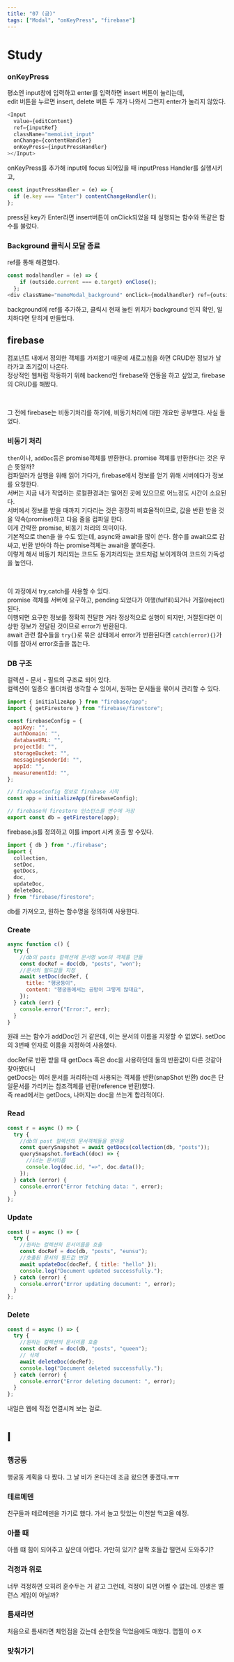 ```yaml
---
title: "07 (금)"
tags: ["Modal", "onKeyPress", "firebase"]
---
```


# Study

### onKeyPress

평소엔 input창에 입력하고 enter를 입력하면 insert 버튼이 눌리는데,  
edit 버튼을 누르면 insert, delete 버튼 두 개가 나와서 그런지 enter가 눌리지 않았다.

```js
<Input
  value={editContent}
  ref={inputRef}
  className="memoList_input"
  onChange={contentHandler}
  onKeyPress={inputPressHandler}
></Input>
```

onKeyPress를 추가해 input에 focus 되어있을 때 inputPress Handler를 실행시키고,

```js
const inputPressHandler = (e) => {
  if (e.key === "Enter") contentChangeHandler();
};
```

press된 key가 Enter라면 insert버튼이 onClick되었을 때 실행되는 함수와 똑같은 함수를 불렀다.

### Background 클릭시 모달 종료

ref를 통해 해결했다.

```js
const modalhandler = (e) => {
    if (outside.current === e.target) onClose();
  };
<div className="memoModal_background" onClick={modalhandler} ref={outside}>
```

background에 ref를 추가하고, 클릭시 현재 눌린 위치가 background 인지 확인, 일치하다면 닫히게 만들었다.

## firebase

컴포넌트 내에서 정의한 객체를 가져왔기 때문에 새로고침을 하면 CRUD한 정보가 날라가고 초기값이 나온다.  
정상적인 웹처럼 작동하기 위해 backend인 firebase와 연동을 하고 싶었고, firebase의 CRUD를 해봤다.

<br/>

그 전에 firebase는 비동기처리를 하기에, 비동기처리에 대한 개요만 공부했다. 사실 들었다.

### 비동기 처리

`then`이나, `addDoc`등은 promise객체를 반환한다. promise 객체를 반환한다는 것은 무슨 뜻일까?  
컴파일러가 실행을 위해 읽어 가다가, firebase에서 정보를 얻기 위해 서버에다가 정보를 요청한다.  
서버는 지금 내가 작업하는 로컬환경과는 떨어진 곳에 있으므로 어느정도 시간이 소요된다.  
서버에서 정보를 받을 때까지 기다리는 것은 굉장히 비효율적이므로, 값을 반환 받을 것을 약속(promise)하고 다음 줄을 컴파일 한다.  
이게 간략한 promise, 비동기 처리의 의미이다.  
기본적으로 then을 쓸 수도 있는데, async와 await을 많이 쓴다. 함수를 await으로 감싸고, 반환 받아야 하는 promise객체는 await을 붙여준다.  
이렇게 해서 비동기 처리되는 코드도 동기처리되는 코드처럼 보이게하여 코드의 가독성을 높인다.

<br/>

이 과정에서 try,catch를 사용할 수 있다.  
promise 객체를 서버에 요구하고, pending 되었다가 이행(fulfill)되거나 거절(reject)된다.  
이행되면 요구한 정보를 정확히 전달한 거라 정상적으로 실행이 되지만, 거절된다면 이상한 정보가 전달된 것이므로 error가 반환된다.  
await 관련 함수들을 `try{}`로 묶은 상태에서 error가 반환된다면 `catch(error){}`가 이를 잡아서 error호출을 돕는다.

### DB 구조

컬렉션 - 문서 - 필드의 구조로 되어 있다.  
컬렉션이 일종으 폴더처럼 생각할 수 있어서, 원하는 문서들을 묶어서 관리할 수 있다.

```js
import { initializeApp } from "firebase/app";
import { getFirestore } from "firebase/firestore";

const firebaseConfig = {
  apiKey: "",
  authDomain: "",
  databaseURL: "",
  projectId: "",
  storageBucket: "",
  messagingSenderId: "",
  appId: "",
  measurementId: "",
};

// firebaseConfig 정보로 firebase 시작
const app = initializeApp(firebaseConfig);

// firebase의 firestore 인스턴스를 변수에 저장
export const db = getFirestore(app);
```

firebase.js를 정의하고 이를 import 시켜 호출 할 수있다.

```js
import { db } from "./firebase";
import {
  collection,
  setDoc,
  getDocs,
  doc,
  updateDoc,
  deleteDoc,
} from "firebase/firestore";
```

db를 가져오고, 원하는 함수명을 정의하여 사용한다.

### Create

```js
async function c() {
  try {
    //db의 posts 컬렉션에 문서명 won의 객체를 만듦
    const docRef = doc(db, "posts", "won");
    //문서의 필드값들 지정
    await setDoc(docRef, {
      title: "행궁둥이",
      content: "행궁동에서는 공방이 그렇게 많대요",
    });
  } catch (err) {
    console.error("Error:", err);
  }
}
```

원래 쓰는 함수가 addDoc인 거 같은데, 이는 문서의 이름을 지정할 수 없었다. setDoc의 3번째 인자로 이름을 지정하여 사용했다.

docRef로 반환 받을 때 getDocs 혹은 doc을 사용하던데 둘의 반환값이 다른 것같아 찾아봤더니  
getDocs는 여러 문서를 처리하는데 사용되는 객체를 반환(snapShot 반환)
doc은 단일문서를 가리키는 참조객체를 반환(reference 반환)했다.  
즉 read에서는 getDocs, 나머지는 doc을 쓰는게 합리적이다.

### Read

```js
const r = async () => {
  try {
    //db의 post 컬렉션의 문서객체들을 받아옴
    const querySnapshot = await getDocs(collection(db, "posts"));
    querySnapshot.forEach((doc) => {
      //id는 문서이름
      console.log(doc.id, "=>", doc.data());
    });
  } catch (error) {
    console.error("Error fetching data: ", error);
  }
};
```

### Update

```js
const U = async () => {
  try {
    //원하는 컬렉션의 문서이름을 호출
    const docRef = doc(db, "posts", "eunsu");
    //호출된 문서의 필드값 변경
    await updateDoc(docRef, { title: "hello" });
    console.log("Document updated successfully.");
  } catch (error) {
    console.error("Error updating document: ", error);
  }
};
```

### Delete

```js
const d = async () => {
  try {
    //원하는 컬렉션의 문서이름 호출
    const docRef = doc(db, "posts", "queen");
    // 삭제
    await deleteDoc(docRef);
    console.log("Document deleted successfully.");
  } catch (error) {
    console.error("Error deleting document: ", error);
  }
};
```

내일은 웹에 직접 연결시켜 보는 걸로.

# I

### 행궁동

행궁동 계획을 다 짰다. 그 날 비가 온다는데 조금 왔으면 좋겠다.ㅠㅠ

### 테르메덴

친구들과 테르메덴을 가기로 했다. 가서 놀고 맛있는 이천쌀 먹고올 예정.

### 아플 때

아플 떄 힘이 되어주고 싶은데 어렵다. 가만히 있기? 살짝 호들갑 떨면서 도와주기?

### 걱정과 위로

너무 걱정하면 오히려 훈수두는 거 같고 그런데, 걱정이 되면 어쩔 수 없는데. 인생은 밸런스 게임이 아닐까?

### 틈새라면

처음으로 틈새라면 체인점을 갔는데 순한맛을 먹었음에도 매웠다. 맵찔이 ㅇㅈ

### 맞춰가기

